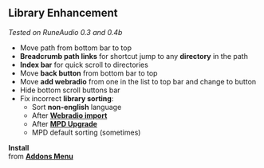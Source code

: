 Library Enhancement
---
_Tested on RuneAudio 0.3 and 0.4b_

- Move path from bottom bar to top
- **Breadcrumb path links** for shortcut jump to any **directory** in the path
- **Index bar** for quick scroll to directories
- Move **back button** from bottom bar to top
- Move **add webradio** from one in the list to top bar and change to button
- Hide bottom scroll buttons bar
- Fix incorrect **library sorting**:
	- Sort **non-english** language
	- After [**Webradio import**](https://github.com/rern/RuneAudio/tree/master/webradio)
	- After [**MPD Upgrade**](https://github.com/rern/RuneAudio/tree/master/mpd)
	- MPD default sorting (sometimes)

**Install**  
from [**Addons Menu**](https://github.com/rern/RuneAudio_Addons)
